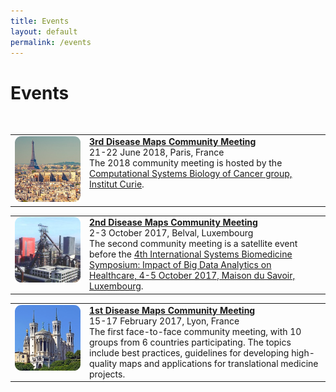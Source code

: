 ```yaml
---
title: Events
layout: default
permalink: /events
---
```


# Events

<br />
<table>
<tr>
<td style="width: 105px;" valign="top"><a href="/events/DMCM2018"><img src="../images/places/Paris.png" alt="Paris"/></a></td>
<td valign="top">
<strong><a href="/events/DMCM2018">3rd Disease Maps Community Meeting</a></strong><br />
21-22 June 2018, Paris, France<br />
The 2018 community meeting is hosted by the <a href="https://sysbio.curie.fr/">Computational Systems Biology of Cancer group, Institut Curie</a>.
</td>
</tr>
</table> 

<table>
<tr>
<td style="width: 105px;" valign="top"><a href="/events/DMCM2017_2nd"><img src="../images/places/Belval.png" alt="Lyon"/></a></td>
<td valign="top">
<strong><a href="/events/DMCM2017_2nd">2nd Disease Maps Community Meeting</a></strong><br />
2-3 October 2017, Belval, Luxembourg<br />
The second community meeting is a satellite event before the <a href="https://bigdata.uni.lu/" target="_blank">4th International Systems Biomedicine Symposium: Impact of Big Data Analytics on Healthcare, 4-5 October 2017, Maison du Savoir, Luxembourg</a>.
</td>
</tr>
</table> 

<table>
<tr>
<td style="width: 105px;" valign="top"><a href="/events/DMCM2017_1st"><img src="../images/places/Lyon.png" alt="Lyon"/></a></td>
<td valign="top">
<strong><a href="/events/DMCM2017_1st">1st Disease Maps Community Meeting</a></strong><br />
15-17 February 2017, Lyon, France<br />
The first face-to-face community meeting, with 10 groups from 6 countries participating. The topics include best practices, guidelines for developing high-quality maps and applications for translational medicine projects.
</td>
</tr>
</table>
